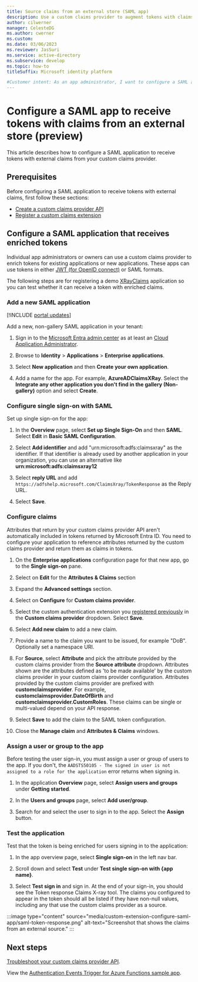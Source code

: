 ```yaml
---
title: Source claims from an external store (SAML app)
description: Use a custom claims provider to augment tokens with claims from an external identity system. Configure a SAML app to receive tokens with external claims. 
author: cilwerner
manager: CelesteDG
ms.author: cwerner
ms.custom: 
ms.date: 03/06/2023
ms.reviewer: JasSuri
ms.service: active-directory
ms.subservice: develop
ms.topic: how-to
titleSuffix: Microsoft identity platform

#Customer intent: As an app administrator, I want to configure a SAML application to receive tokens with claims from an external store, so that I can enrich tokens for existing or new applications using a custom claims provider.
---
```


# Configure a SAML app to receive tokens with claims from an external store (preview)

This article describes how to configure a SAML application to receive tokens with external claims from your custom claims provider.

## Prerequisites

Before configuring a SAML application to receive tokens with external claims, first follow these sections:

- [Create a custom claims provider API](custom-extension-get-started.md#step-1-create-an-azure-function-app)
- [Register a custom claims extension](custom-extension-get-started.md#step-2-register-a-custom-authentication-extension)

## Configure a SAML application that receives enriched tokens

Individual app administrators or owners can use a custom claims provider to enrich tokens for existing applications or new applications.  These apps can use tokens in either [JWT (for OpenID connect)](./custom-extension-get-started.md) or SAML formats.

The following steps are for registering a demo [XRayClaims](https://adfshelp.microsoft.com/ClaimsXray/TokenRequest) application so you can test whether it can receive a token with enriched claims.

### Add a new SAML application

[!INCLUDE [portal updates](~/includes/portal-update.md)]

Add a new, non-gallery SAML application in your tenant:

1. Sign in to the [Microsoft Entra admin center](https://entra.microsoft.com) as at least an [Cloud Application Administrator](~/identity/role-based-access-control/permissions-reference.md#cloud-application-administrator).

1. Browse to **Identity** > **Applications** > **Enterprise applications**.  

1. Select **New application** and then **Create your own application**.

1. Add a name for the app.  For example, **AzureADClaimsXRay**.  Select the **Integrate any other application you don't find in the gallery (Non-gallery)** option and select **Create**.

### Configure single sign-on with SAML

Set up single sign-on for the app:

1. In the **Overview** page, select **Set up Single Sign-On** and then **SAML**.  Select **Edit** in **Basic SAML Configuration**.

1. Select **Add identifier** and add "urn:microsoft:adfs:claimsxray" as the identifier. If that identifier is already used by another application in your organization, you can use an alternative like **urn:microsoft:adfs:claimsxray12**

1. Select **reply URL** and add `https://adfshelp.microsoft.com/ClaimsXray/TokenResponse` as the Reply URL.

1. Select **Save**.

### Configure claims

Attributes that return by your custom claims provider API aren't automatically included in tokens returned by Microsoft Entra ID.  You need to configure your application to reference attributes returned by the custom claims provider and return them as claims in tokens.

1. On the **Enterprise applications** configuration page for that new app, go to the **Single sign-on** pane.

1. Select on **Edit** for the **Attributes & Claims** section

1. Expand the **Advanced settings** section.

1. Select on **Configure** for **Custom claims provider**.

1. Select the custom authentication extension you [registered previously](custom-extension-get-started.md#step-2-register-a-custom-authentication-extension) in the **Custom claims provider** dropdown.  Select **Save**.

1. Select **Add new claim** to add a new claim.

1. Provide a name to the claim you want to be issued, for example "DoB". Optionally set a namespace URI.

1. For **Source**, select **Attribute** and pick the attribute provided by the custom claims provider from the **Source attribute** dropdown. Attributes shown are the attributes defined as 'to be made available' by the custom claims provider in your custom claims provider configuration. Attributes provided by the custom claims provider are prefixed with **customclaimsprovider**. For example, **customclaimsprovider.DateOfBirth** and **customclaimsprovider.CustomRoles**. These claims can be single or multi-valued depend on your API response.

1. Select **Save** to add the claim to the SAML token configuration.

1. Close the **Manage claim** and **Attributes & Claims** windows.

### Assign a user or group to the app

Before testing the user sign-in, you must assign a user or group of users to the app. If you don't, the `AADSTS50105 - The signed in user is not assigned to a role for the application` error returns when signing in.

1. In the application **Overview** page, select **Assign users and groups** under **Getting started**.

1. In the **Users and groups** page, select **Add user/group**.

1. Search for and select the user to sign in to the app.  Select the **Assign** button.

### Test the application

Test that the token is being enriched for users signing in to the application:

1. In the app overview page, select **Single sign-on** in the left nav bar.

1. Scroll down and select **Test** under **Test single sign-on with {app name}**.

1. Select **Test sign in** and sign in. At the end of your sign-in, you should see the Token response Claims X-ray tool. The claims you configured to appear in the token should all be listed if they have non-null values, including any that use the custom claims provider as a source.

:::image type="content" source="media/custom-extension-configure-saml-app/saml-token-response.png" alt-text="Screenshot that shows the claims from an external source." :::

## Next steps

[Troubleshoot your custom claims provider API](custom-extension-troubleshoot.md).

View the [Authentication Events Trigger for Azure Functions sample app](https://github.com/Azure/azure-docs-sdk-dotnet/blob/live/api/overview/azure/preview/microsoft.azure.webjobs.extensions.authenticationevents-readme.md).

<!-- For information on the HTTP request and response formats, read the [protocol reference](custom-claims-provider-protocol-reference.md). -->
